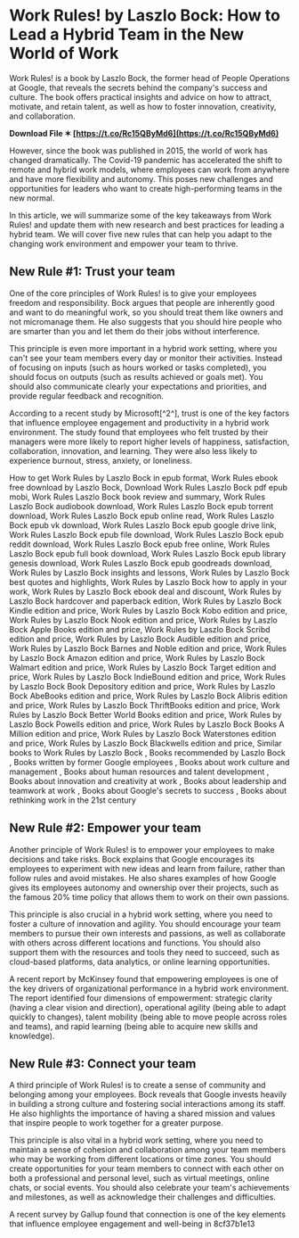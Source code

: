 # Work Rules! by Laszlo Bock: How to Lead a Hybrid Team in the New World of Work
 
Work Rules! is a book by Laszlo Bock, the former head of People Operations at Google, that reveals the secrets behind the company's success and culture. The book offers practical insights and advice on how to attract, motivate, and retain talent, as well as how to foster innovation, creativity, and collaboration.
 
**Download File ✶ [https://t.co/Rc15QByMd6](https://t.co/Rc15QByMd6)**


 
However, since the book was published in 2015, the world of work has changed dramatically. The Covid-19 pandemic has accelerated the shift to remote and hybrid work models, where employees can work from anywhere and have more flexibility and autonomy. This poses new challenges and opportunities for leaders who want to create high-performing teams in the new normal.
 
In this article, we will summarize some of the key takeaways from Work Rules! and update them with new research and best practices for leading a hybrid team. We will cover five new rules that can help you adapt to the changing work environment and empower your team to thrive.
 
## New Rule #1: Trust your team
 
One of the core principles of Work Rules! is to give your employees freedom and responsibility. Bock argues that people are inherently good and want to do meaningful work, so you should treat them like owners and not micromanage them. He also suggests that you should hire people who are smarter than you and let them do their jobs without interference.
 
This principle is even more important in a hybrid work setting, where you can't see your team members every day or monitor their activities. Instead of focusing on inputs (such as hours worked or tasks completed), you should focus on outputs (such as results achieved or goals met). You should also communicate clearly your expectations and priorities, and provide regular feedback and recognition.
 
According to a recent study by Microsoft[^2^], trust is one of the key factors that influence employee engagement and productivity in a hybrid work environment. The study found that employees who felt trusted by their managers were more likely to report higher levels of happiness, satisfaction, collaboration, innovation, and learning. They were also less likely to experience burnout, stress, anxiety, or loneliness.
 
How to get Work Rules by Laszlo Bock in epub format,  Work Rules ebook free download by Laszlo Bock,  Download Work Rules Laszlo Bock pdf epub mobi,  Work Rules Laszlo Bock book review and summary,  Work Rules Laszlo Bock audiobook download,  Work Rules Laszlo Bock epub torrent download,  Work Rules Laszlo Bock epub online read,  Work Rules Laszlo Bock epub vk download,  Work Rules Laszlo Bock epub google drive link,  Work Rules Laszlo Bock epub file download,  Work Rules Laszlo Bock epub reddit download,  Work Rules Laszlo Bock epub free online,  Work Rules Laszlo Bock epub full book download,  Work Rules Laszlo Bock epub library genesis download,  Work Rules Laszlo Bock epub goodreads download,  Work Rules by Laszlo Bock insights and lessons,  Work Rules by Laszlo Bock best quotes and highlights,  Work Rules by Laszlo Bock how to apply in your work,  Work Rules by Laszlo Bock ebook deal and discount,  Work Rules by Laszlo Bock hardcover and paperback edition,  Work Rules by Laszlo Bock Kindle edition and price,  Work Rules by Laszlo Bock Kobo edition and price,  Work Rules by Laszlo Bock Nook edition and price,  Work Rules by Laszlo Bock Apple Books edition and price,  Work Rules by Laszlo Bock Scribd edition and price,  Work Rules by Laszlo Bock Audible edition and price,  Work Rules by Laszlo Bock Barnes and Noble edition and price,  Work Rules by Laszlo Bock Amazon edition and price,  Work Rules by Laszlo Bock Walmart edition and price,  Work Rules by Laszlo Bock Target edition and price,  Work Rules by Laszlo Bock IndieBound edition and price,  Work Rules by Laszlo Bock Book Depository edition and price,  Work Rules by Laszlo Bock AbeBooks edition and price,  Work Rules by Laszlo Bock Alibris edition and price,  Work Rules by Laszlo Bock ThriftBooks edition and price,  Work Rules by Laszlo Bock Better World Books edition and price,  Work Rules by Laszlo Bock Powells edition and price,  Work Rules by Laszlo Bock Books A Million edition and price,  Work Rules by Laszlo Bock Waterstones edition and price,  Work Rules by Laszlo Bock Blackwells edition and price,  Similar books to Work Rules by Laszlo Bock ,  Books recommended by Laszlo Bock ,  Books written by former Google employees ,  Books about work culture and management ,  Books about human resources and talent development ,  Books about innovation and creativity at work ,  Books about leadership and teamwork at work ,  Books about Google's secrets to success ,  Books about rethinking work in the 21st century
 
## New Rule #2: Empower your team
 
Another principle of Work Rules! is to empower your employees to make decisions and take risks. Bock explains that Google encourages its employees to experiment with new ideas and learn from failure, rather than follow rules and avoid mistakes. He also shares examples of how Google gives its employees autonomy and ownership over their projects, such as the famous 20% time policy that allows them to work on their own passions.
 
This principle is also crucial in a hybrid work setting, where you need to foster a culture of innovation and agility. You should encourage your team members to pursue their own interests and passions, as well as collaborate with others across different locations and functions. You should also support them with the resources and tools they need to succeed, such as cloud-based platforms, data analytics, or online learning opportunities.
 
A recent report by McKinsey found that empowering employees is one of the key drivers of organizational performance in a hybrid work environment. The report identified four dimensions of empowerment: strategic clarity (having a clear vision and direction), operational agility (being able to adapt quickly to changes), talent mobility (being able to move people across roles and teams), and rapid learning (being able to acquire new skills and knowledge).
 
## New Rule #3: Connect your team
 
A third principle of Work Rules! is to create a sense of community and belonging among your employees. Bock reveals that Google invests heavily in building a strong culture and fostering social interactions among its staff. He also highlights the importance of having a shared mission and values that inspire people to work together for a greater purpose.
 
This principle is also vital in a hybrid work setting, where you need to maintain a sense of cohesion and collaboration among your team members who may be working from different locations or time zones. You should create opportunities for your team members to connect with each other on both a professional and personal level, such as virtual meetings, online chats, or social events. You should also celebrate your team's achievements and milestones, as well as acknowledge their challenges and difficulties.
 
A recent survey by Gallup found that connection is one of the key elements that influence employee engagement and well-being in
 8cf37b1e13
 
